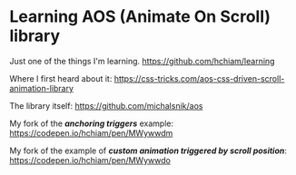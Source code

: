 # Learning AOS (Animate On Scroll) library

Just one of the things I'm learning. <https://github.com/hchiam/learning>

Where I first heard about it: <https://css-tricks.com/aos-css-driven-scroll-animation-library>

The library itself: <https://github.com/michalsnik/aos>

My fork of the **_anchoring triggers_** example: <https://codepen.io/hchiam/pen/MWywwdm>

My fork of the example of **_custom animation triggered by scroll position_**: <https://codepen.io/hchiam/pen/MWywwdo>
